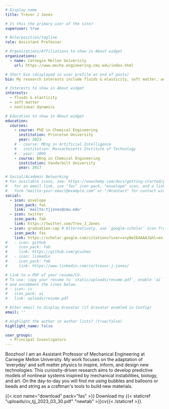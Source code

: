 ```yaml
---
# Display name
title: Trevor J Jones

# Is this the primary user of the site?
superuser: true

# Role/position/tagline
role: Assistant Professor

# Organizations/Affiliations to show in About widget
organizations:
  - name: Carnegie Mellon University
    url: https://www.meche.engineering.cmu.edu/index.html

# Short bio (displayed in user profile at end of posts)
bio: My research interests include fluids & elasticity, soft matter, and nonlinear dynamics.

# Interests to show in About widget
interests:
  - fluids & elasticity
  - soft matter
  - nonlinear dynamics

# Education to show in About widget
education:
  courses:
    - course: PhD in Chemical Engineering
      institution: Princeton University
      year: 2023
    # - course: MEng in Artificial Intelligence
    #   institution: Massachusetts Institute of Technology
    #   year: 2009
    - course: BEng in Chemical Engineering
      institution: Vanderbilt University
      year: 2017

# Social/Academic Networking
# For available icons, see: https://wowchemy.com/docs/getting-started/page-builder/#icons
#   For an email link, use "fas" icon pack, "envelope" icon, and a link in the
#   form "mailto:your-email@example.com" or "/#contact" for contact widget.
social:
  - icon: envelope
    icon_pack: fas
    link: 'mailto:tjjones@cmu.edu'
  - icon: twitter
    icon_pack: fab
    link: https://twitter.com/Trev_J_Jones
  - icon: graduation-cap # Alternatively, use `google-scholar` icon from `ai` icon pack
    icon_pack: fas
    link: https://scholar.google.com/citations?user=xnyNe2EAAAAJ&hl=en
#   - icon: github
#     icon_pack: fab
#     link: https://github.com/gcushen
#   - icon: linkedin
#     icon_pack: fab
#     link: https://www.linkedin.com/in/trevor-j-jones/

# Link to a PDF of your resume/CV.
# To use: copy your resume to `static/uploads/resume.pdf`, enable `ai` icons in `params.toml`,
# and uncomment the lines below.
# - icon: cv
#   icon_pack: ai
#   link: uploads/resume.pdf

# Enter email to display Gravatar (if Gravatar enabled in Config)
email: ''

# Highlight the author in author lists? (true/false)
highlight_name: false

user_groups:
  - Principal Investigators
---
```


Boozhoo! 
I am an Assistant Professor of Mechanical Engineering at Carnegie Mellon University.
My work focuses on the adaptation of 'everyday' and soft matter physics to inspire, inform, and design new technologies. 
This curiosity-driven research aims to develop predictive models of nonlinear systems inspired by mechanical instabilities, biology, and art.
On the day-to-day you will find me using bubbles and balloons or beads and string as a craftman's tools to build new materials.

{{< icon name="download" pack="fas" >}} Download my {{< staticref "uploads/cv_tjj_2023_03_30.pdf" "newtab" >}}cv{{< /staticref >}}.
